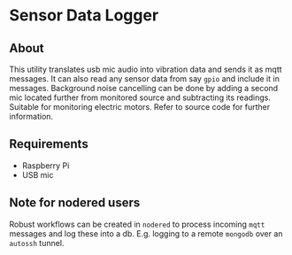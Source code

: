 # Sensor Data Logger

## About
This utility translates usb mic audio into vibration data and sends it as mqtt messages. It can also read any sensor data from say `gpio` and include it in messages. Background noise cancelling can be done by adding a second mic located further from monitored source and subtracting its readings. Suitable for monitoring electric motors. Refer to source code for further information.

## Requirements
* Raspberry Pi
* USB mic

## Note for nodered users
Robust workflows can be created in `nodered` to process incoming `mqtt` messages and log these into a db. E.g. logging to a remote `mongodb` over an `autossh` tunnel.